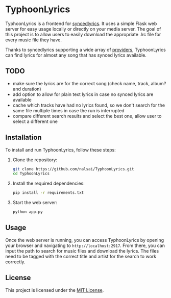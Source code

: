 # TyphoonLyrics

TyphoonLyrics is a frontend for [syncedlyrics](https://github.com/moehmeni/syncedlyrics).
It uses a simple Flask web server for easy usage locally or directly on your media server.
The goal of this project is to allow users to easily download the appropriate .lrc file for every music file they have.

Thanks to syncedlyrics supporting a wide array of [providers](https://github.com/moehmeni/syncedlyrics?tab=readme-ov-file#providers),
TyphoonLyrics can find lyrics for almost any song that has synced lyrics available.

## TODO

- make sure the lyrics are for the correct song (check name, track, album? and duration)
- add option to allow for plain text lyrics in case no synced lyrics are available
- cache which tracks have had no lyrics found, so we don't search for the same file multiple times in case the run is interrupted
- compare different search results and select the best one, allow user to select a different one

## Installation

To install and run TyphoonLyrics, follow these steps:

1. Clone the repository:

    ```sh
    git clone https://github.com/nalsai/TyphoonLyrics.git
    cd TyphoonLyrics
    ```

2. Install the required dependencies:

    ```sh
    pip install -r requirements.txt
    ```

3. Start the web server:

    ```sh
    python app.py
    ```

## Usage

Once the web server is running, you can access TyphoonLyrics by opening your browser and navigating to `http://localhost:2917`.
From there, you can input the path to search for music files and download the lyrics.
The files need to be tagged with the correct title and artist for the search to work correctly.

## License

This project is licensed under the [MIT License](LICENSE).
